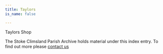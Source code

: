 ```yaml
---
title: Taylors
is_name: false

---
```


Taylors Shop


The Stoke Climsland Parish Archive holds material under this index entry. To find out more please [contact us](/contact/)
